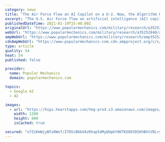 ```yaml
---
category: news
title: "The Air Force Flew an AI Copilot on a U-2. Now, the Algorithm Has a New Mission."
excerpt: "The U.S. Air Force flew an artificial intelligence (AI) copilot on a U-2 spy plane in California. The flight marked the first time in the history of the Department of Defense that an AI took flight aboard a military aircraft."
publishedDateTime: 2021-01-19T15:48:00Z
originalUrl: "https://www.popularmechanics.com/military/research/a35252840/air-force-ai-u2-spy-plane-algorithm-next-mission/"
webUrl: "https://www.popularmechanics.com/military/research/a35252840/air-force-ai-u2-spy-plane-algorithm-next-mission/"
ampWebUrl: "https://www.popularmechanics.com/military/research/amp35252840/air-force-ai-u2-spy-plane-algorithm-next-mission/"
cdnAmpWebUrl: "https://www-popularmechanics-com.cdn.ampproject.org/c/s/www.popularmechanics.com/military/research/amp35252840/air-force-ai-u2-spy-plane-algorithm-next-mission/"
type: article
quality: 54
heat: 54
published: false

provider:
  name: Popular Mechanics
  domain: popularmechanics.com

topics:
  - Google AI
  - AI

images:
  - url: "https://hips.hearstapps.com/hmg-prod.s3.amazonaws.com/images/escape-from-air-missile-royalty-free-image-1611068573.?crop=1xw:0.93333xh;center,top&resize=1200:*"
    width: 1200
    height: 600
    isCached: true

secured: "n7ZzKmWjyBFa0Wof/Z7DScB6bVAzRhap54MyQHpbY0KTKOO93D5KhBXtVOL+s0HTP4YQ+MLRVv3is0osoDSJ7ukfva4R0UIvtUqp8YS+L8Eh5cNxAuoq1LiPhHehXXacu3gICgNwMGB5pfU7MX2XmbWF1g0t3FtYGxY+Qfb2sh6nJzli5pv90tzgFuNtK2KsKGpRgSQVIhXhAvV4COPM2LrU0CiHjagCx5kb1FHL74lAGQG5yTb3s4y3cigSBiQYNAcR2Zlbhbsa3HSkFq8Wrt97Tl1j0YIzTc54UbMRXGk7cvwoTUQATM9nCctjhLLVTO+0/KjO35oHPB5DvBn47qPmlBBPylpHJWXiX00doNw=;riklrMLEtoB7f+qUwQ/GxQ=="
---
```


